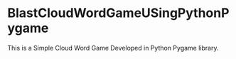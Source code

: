 # BlastCloudWordGameUSingPythonPygame
This is a Simple Cloud Word Game Developed in Python Pygame library.




